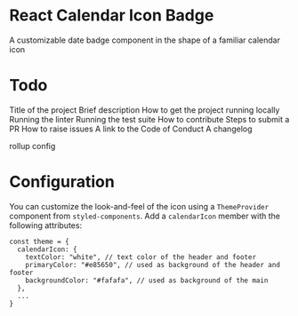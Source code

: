 # React Calendar Icon Badge
A customizable date badge component in the shape of a familiar calendar icon

# Todo

Title of the project
Brief description
How to get the project running locally
Running the linter
Running the test suite
How to contribute
Steps to submit a PR
How to raise issues
A link to the Code of Conduct
A changelog


rollup config

# Configuration

You can customize the look-and-feel of the icon using a `ThemeProvider` component from `styled-components`. Add a `calendarIcon` member with the following attributes:

```
const theme = {
  calendarIcon: {
    textColor: "white", // text color of the header and footer
    primaryColor: "#e85650", // used as background of the header and footer
    backgroundColor: "#fafafa", // used as background of the main 
  },
  ...
}
```
